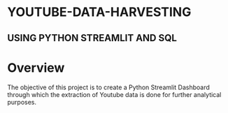 # YOUTUBE-DATA-HARVESTING
## USING PYTHON STREAMLIT AND SQL

# Overview
The objective of this project is to create a Python Streamlit Dashboard 
through which the extraction of Youtube data is done for further analytical purposes.


